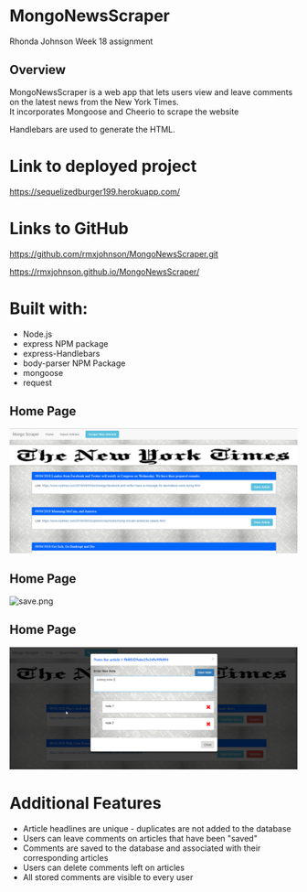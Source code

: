 # MongoNewsScraper

Rhonda Johnson
Week 18 assignment

## Overview

MongoNewsScraper is a web app that lets users view and leave comments on the latest news from the New York Times.  
It incorporates Mongoose and Cheerio to scrape the website

Handlebars are used to generate the HTML.

# Link to deployed project
https://sequelizedburger199.herokuapp.com/

# Links to GitHub
https://github.com/rmxjohnson/MongoNewsScraper.git

https://rmxjohnson.github.io/MongoNewsScraper/

# Built with:
 * Node.js
 * express NPM package
 * express-Handlebars
 * body-parser NPM Package
 * mongoose
 * request

## Home Page

![home.png](public/assets/img/home-page.png)

## Home Page

![save.png](public/assets/img/save-page.png)

## Home Page

![notes.png](public/assets/img/notes-modal.png)



# Additional Features
 * Article headlines are unique - duplicates are not added to the database
 * Users can leave comments on articles that have been "saved"
 * Comments are saved to the database and associated with their corresponding articles
 * Users can delete comments left on articles
 * All stored comments are visible to every user
